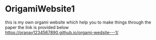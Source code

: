 # OrigamiWebsite1
this is my own orgami website which help you to make things through the paper the link is provided below
https://pranay1234567890.github.io/orgami-wedsite---1/
